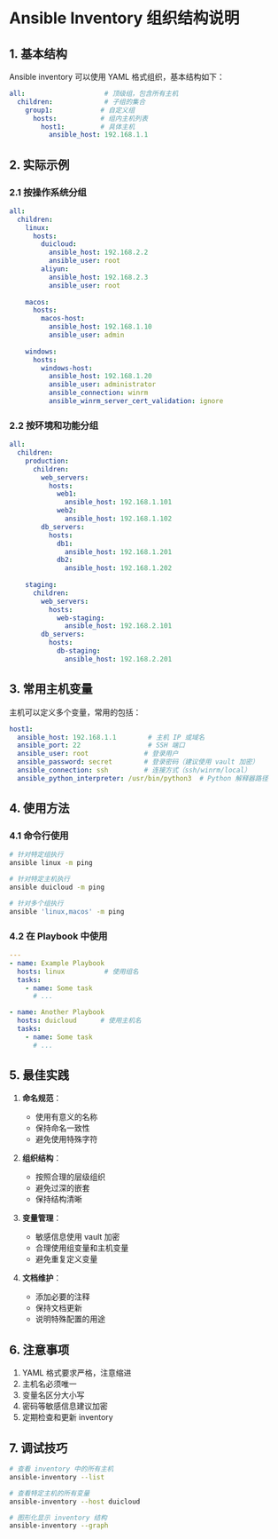 # Ansible Inventory 组织结构说明

## 1. 基本结构

Ansible inventory 可以使用 YAML 格式组织，基本结构如下：

```yaml
all:                    # 顶级组，包含所有主机
  children:             # 子组的集合
    group1:            # 自定义组
      hosts:           # 组内主机列表
        host1:         # 具体主机
          ansible_host: 192.168.1.1
```

## 2. 实际示例

### 2.1 按操作系统分组

```yaml
all:
  children:
    linux:
      hosts:
        duicloud:
          ansible_host: 192.168.2.2
          ansible_user: root
        aliyun:
          ansible_host: 192.168.2.3
          ansible_user: root
    
    macos:
      hosts:
        macos-host:
          ansible_host: 192.168.1.10
          ansible_user: admin
    
    windows:
      hosts:
        windows-host:
          ansible_host: 192.168.1.20
          ansible_user: administrator
          ansible_connection: winrm
          ansible_winrm_server_cert_validation: ignore
```

### 2.2 按环境和功能分组

```yaml
all:
  children:
    production:
      children:
        web_servers:
          hosts:
            web1:
              ansible_host: 192.168.1.101
            web2:
              ansible_host: 192.168.1.102
        db_servers:
          hosts:
            db1:
              ansible_host: 192.168.1.201
            db2:
              ansible_host: 192.168.1.202
    
    staging:
      children:
        web_servers:
          hosts:
            web-staging:
              ansible_host: 192.168.2.101
        db_servers:
          hosts:
            db-staging:
              ansible_host: 192.168.2.201
```

## 3. 常用主机变量

主机可以定义多个变量，常用的包括：

```yaml
host1:
  ansible_host: 192.168.1.1        # 主机 IP 或域名
  ansible_port: 22                 # SSH 端口
  ansible_user: root              # 登录用户
  ansible_password: secret        # 登录密码（建议使用 vault 加密）
  ansible_connection: ssh         # 连接方式（ssh/winrm/local）
  ansible_python_interpreter: /usr/bin/python3  # Python 解释器路径
```

## 4. 使用方法

### 4.1 命令行使用

```bash
# 针对特定组执行
ansible linux -m ping

# 针对特定主机执行
ansible duicloud -m ping

# 针对多个组执行
ansible 'linux,macos' -m ping
```

### 4.2 在 Playbook 中使用

```yaml
---
- name: Example Playbook
  hosts: linux          # 使用组名
  tasks:
    - name: Some task
      # ...

- name: Another Playbook
  hosts: duicloud      # 使用主机名
  tasks:
    - name: Some task
      # ...
```

## 5. 最佳实践

1. **命名规范**：
   - 使用有意义的名称
   - 保持命名一致性
   - 避免使用特殊字符

2. **组织结构**：
   - 按照合理的层级组织
   - 避免过深的嵌套
   - 保持结构清晰

3. **变量管理**：
   - 敏感信息使用 vault 加密
   - 合理使用组变量和主机变量
   - 避免重复定义变量

4. **文档维护**：
   - 添加必要的注释
   - 保持文档更新
   - 说明特殊配置的用途

## 6. 注意事项

1. YAML 格式要求严格，注意缩进
2. 主机名必须唯一
3. 变量名区分大小写
4. 密码等敏感信息建议加密
5. 定期检查和更新 inventory

## 7. 调试技巧

```bash
# 查看 inventory 中的所有主机
ansible-inventory --list

# 查看特定主机的所有变量
ansible-inventory --host duicloud

# 图形化显示 inventory 结构
ansible-inventory --graph
``` 
